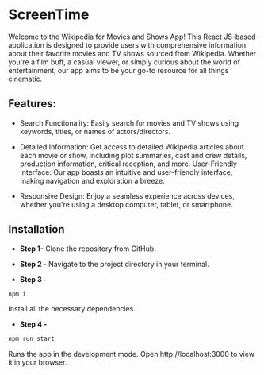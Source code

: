 # __ScreenTime__
Welcome to the Wikipedia for Movies and Shows App! This React JS-based application is designed to provide users with comprehensive information about their favorite movies and TV shows sourced from Wikipedia. Whether you're a film buff, a casual viewer, or simply curious about the world of entertainment, our app aims to be your go-to resource for all things cinematic.

## __Features:__

* Search Functionality: Easily search for movies and TV shows using keywords, titles, or names of actors/directors.

* Detailed Information: Get access to detailed Wikipedia articles about each movie or show, including plot summaries, cast and crew details, production information, critical reception, and more.
User-Friendly Interface: Our app boasts an intuitive and user-friendly interface, making navigation and exploration a breeze.

* Responsive Design: Enjoy a seamless experience across devices, whether you're using a desktop computer, tablet, or smartphone.

## __Installation__
* __Step 1-__ Clone the repository from GitHub.

* __Step 2 -__ Navigate to the project directory in your terminal.

* __Step 3 -__ 
```bash 
npm i
```
Install all the necessary dependencies.

* __Step 4 -__ 
```bash 
npm run start
``` 
Runs the app in the development mode.
Open http://localhost:3000 to view it in your browser.